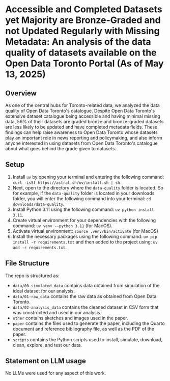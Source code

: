 # Accessible and Completed Datasets yet Majority are Bronze-Graded and not Updated Regularly with Missing Metadata: An analysis of the data quality of datasets available on the Open Data Toronto Portal (As of May 13, 2025)

## Overview
As one of the central hubs for Toronto-related data, we analyzed the data quality of Open Data Toronto's catalogue. Despite Open Data Toronto's extensive dataset catalogue being accessible and having minimal missing data, 56% of their datasets are graded bronze and bronze-graded datasets are less likely to be updated and have completed metadata fields. These findings can help raise awareness to Open Data Toronto whose datasets play an important role in news reporting and policymaking, and also inform anyone interested in using datasets from Open Data Toronto's catalogue about what goes behind the grade given to datasets.

## Setup
1. Install `uv` by opening your terminal and entering the following command: `curl -LsSf https://astral.sh/uv/install.sh | sh`
2. Next, open to the directory where the `data-quality` folder is located. So for example, if the `data-quality` folder is located in your downloads folder, you will enter the following command into your terminal: `cd downloads/data-quality`. 
3. Install Python 3.11 using the following command: `uv python install 3.11`. 
4. Create virtual environment for your dependencies with the following command: `uv venv --python 3.11` (for MacOS).
4. Activate virtual environment: `source .venv/bin/activate` (for MacOS)
5. Install the necessary packages using the following command: `uv pip install -r requirements.txt` and then added to the project using: `uv add -r requirements.txt`. 

## File Structure

The repo is structured as:
-   `data/00-simulated_data` contains data obtained from simulation of the ideal dataset for our analysis.
-   `data/01-raw_data` contains the raw data as obtained from Open Data Toronto.
-   `data/02-analysis_data` contains the cleaned dataset in CSV form that was constructed and used in our analysis.
-   `other` contains sketches and images used in the paper.
-   `paper` contains the files used to generate the paper, including the Quarto document and reference bibliography file, as well as the PDF of the paper. 
-   `scripts` contains the Python scripts used to install, simulate, download, clean, explore, and test our data.

## Statement on LLM usage

No LLMs were used for any aspect of this work.
